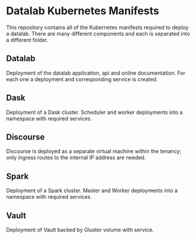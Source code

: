 # Datalab Kubernetes Manifests

This repository contains all of the Kubernetes manifests required to deploy a datalab. There are many different components and each is separated into a different folder.

## Datalab

Deployment of the datalab application, api and online documentation. For each one a deployment and corresponding service is created.

## Dask

Deployment of a Dask cluster. Scheduler and worker deployments into a namespace with
required services.

## Discourse

Discourse is deployed as a separate virtual machine within the tenancy; only ingress
routes to the internal IP address are needed.

## Spark

Deployment of a Spark cluster. Master and Worker deployments into a namespace with required services.

## Vault

Deployment of Vault backed by Gluster volume with service.
